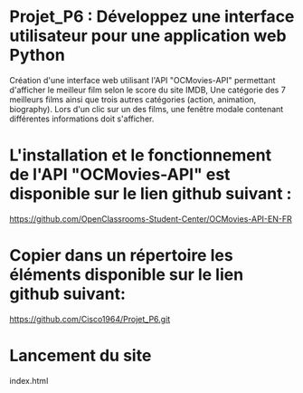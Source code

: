 # Projet_P6 : Développez une interface utilisateur pour une application web Python

Création d'une interface web utilisant l'API "OCMovies-API" permettant d'afficher le meilleur film selon le score du site IMDB, Une catégorie des 7 meilleurs films ainsi que trois autres catégories (action, animation, biography). 
Lors d'un clic sur un des films, une fenêtre modale contenant différentes informations doit s'afficher.

# L'installation et le fonctionnement de l'API "OCMovies-API" est disponible sur le lien github suivant :

https://github.com/OpenClassrooms-Student-Center/OCMovies-API-EN-FR
# Copier dans un répertoire les éléments disponible sur le lien github suivant:

https://github.com/Cisco1964/Projet_P6.git
# Lancement du site

index.html
